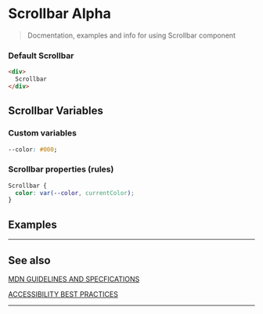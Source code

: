 # Scrollbar <span role="note" aria-label="status">Alpha</span>

> Docmentation, examples and info for using Scrollbar component

### Default Scrollbar

```html preview
<div>
  Scrollbar
</div>
```

## Scrollbar Variables

### Custom variables

```css
--color: #000;
```

### Scrollbar properties (rules)

```css
Scrollbar {
  color: var(--color, currentColor);
}
```

## Examples

----
## See also



[MDN GUIDELINES AND SPECFICATIONS](https://developer.mozilla.org/en-US/docs/Web/HTML/Element ':_target="_blank"')

[ACCESSIBILITY BEST PRACTICES](https://www.w3.org/TR/wai-aria-practices-1.2/examples)

----
